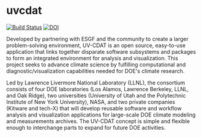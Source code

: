 uvcdat
======
[![Build Status](https://travis-ci.org/OpenGeoscience/geojs.svg?branch=master)](https://travis-ci.org/UV-CDAT/uvcdat)
[![DOI](https://zenodo.org/badge/6619/UV-CDAT/uvcdat.png)](http://dx.doi.org/10.5281/zenodo.12251)

Developed by partnering with ESGF and the community to create a larger problem-solving environment, UV-CDAT is an open source, easy-to-use application that links together disparate software subsystems and packages to form an integrated environment for analysis and visualization. This project seeks to advance climate science by fulfilling computational and diagnostic/visualization capabilities needed for DOE's climate research.

Led by Lawrence Livermore National Laboratory (LLNL), the consortium consists of four DOE laboratories (Los Alamos, Lawrence Berkeley, LLNL, and Oak Ridge), two universities (University of Utah and the Polytechnic Institute of New York University), NASA, and two private companies (Kitware and tech-X) that will develop reusable software and workflow analysis and visualization applications for large-scale DOE climate modeling and measurements archives. The UV-CDAT concept is simple and flexible enough to interchange parts to expand for future DOE activities.
